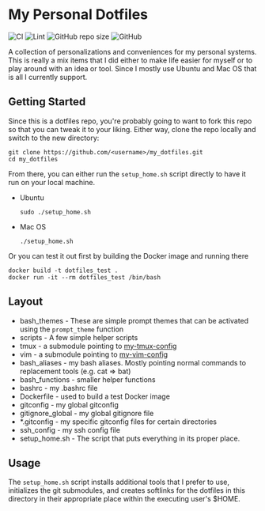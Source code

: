 # My Personal Dotfiles
![CI](https://github.com/audioboxer217/my_dotfiles/workflows/CI/badge.svg)
![Lint](https://github.com/audioboxer217/my_dotfiles/workflows/Lint/badge.svg)
![GitHub repo size](https://img.shields.io/github/repo-size/audioboxer217/my_dotfiles.svg)
![GitHub](https://img.shields.io/github/license/audioboxer217/my_dotfiles.svg)

A collection of personalizations and conveniences for my personal systems.  This is really a mix items that I did either to make life easier for myself or to play around with an idea or tool.  Since I mostly use Ubuntu and Mac OS that is all I currently support.

## Getting Started

Since this is a dotfiles repo, you're probably going to want to fork this repo so that you can tweak it to your liking.  Either way, clone the repo locally and switch to the new directory:

```shell
git clone https://github.com/<username>/my_dotfiles.git
cd my_dotfiles
```

From there, you can either run the `setup_home.sh` script directly to have it run on your local machine.

* Ubuntu

  `sudo ./setup_home.sh`

* Mac OS

  `./setup_home.sh`

Or you can test it out first by building the Docker image and running there

```shell
docker build -t dotfiles_test .
docker run -it --rm dotfiles_test /bin/bash
```

## Layout

* bash_themes - These are simple prompt themes that can be activated using the `prompt_theme` function
* scripts - A few simple helper scripts
* tmux - a submodule pointing to [my-tmux-config](https://github.com/audioboxer217/my-tmux-config)
* vim - a submodule pointing to [my-vim-config](https://github.com/audioboxer217/my-vim-config)
* bash_aliases - my bash aliases.  Mostly pointing normal commands to replacement tools (e.g. cat => bat)
* bash_functions - smaller helper functions
* bashrc - my .bashrc file
* Dockerfile - used to build a test Docker image
* gitconfig - my global gitconfig
* gitignore_global - my global gitignore file
* *.gitconfig - my specific gitconfig files for certain directories
* ssh_config - my ssh config file
* setup_home.sh - The script that puts everything in its proper place.

## Usage

The `setup_home.sh` script installs additional tools that I prefer to use, initializes the git submodules, and creates softlinks for the dotfiles in this directory in their appropriate place within the executing user's $HOME.
